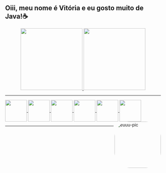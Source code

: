 ## Oiii, meu nome é Vitória e eu gosto muito de Java!☕

<!--
**vitoriaacarvalho/vitoriaacarvalho** is a ✨ _special_ ✨ repository because its `README.md` (this file) appears on your GitHub profile.

Here are some ideas to get you started:

- 🔭 I’m currently working on ...
- 🌱 I’m currently learning ...
- 👯 I’m looking to collaborate on ...
- 🤔 I’m looking for help with ...
- 💬 Ask me about ...
- 📫 How to reach me: ...
- 😄 Pronouns: ...
-->
<div align="center">
  <a href="https://github.com/vitoriaacarvalho">
  <img height="200em" src="https://github-readme-stats.vercel.app/api?username=vitoriaacarvalho&show_icons=true&theme=dracula&include_all_commits=true&count_private=true"/>
  <img height="200em" src="https://github-readme-stats.vercel.app/api/top-langs/?username=vitoriaacarvalho&layout=compact&langs_count=7&theme=dracula"/>
</div>
<hr>
<div>
   <img align="center" height="70" width="70" src="https://cdn.jsdelivr.net/gh/devicons/devicon/icons/java/java-original.svg"/>
   <img align="center" height="70" width="70" src="https://cdn.jsdelivr.net/gh/devicons/devicon/icons/spring/spring-original.svg" />    
   <img align="center" height="70" width="70" src="https://cdn.jsdelivr.net/gh/devicons/devicon/icons/react/react-original.svg" />
   <img align="center" height="70" width="70" src="https://cdn.jsdelivr.net/gh/devicons/devicon/icons/mysql/mysql-original.svg" />
   <img align="center" height="70" width="70" src="https://cdn.jsdelivr.net/gh/devicons/devicon/icons/mongodb/mongodb-original.svg" />
   <img align="center" height="70" width="70" src="https://cdn.jsdelivr.net/gh/devicons/devicon/icons/python/python-original.svg" />
   <img align="right" alt="euuu-pic" height="150" style="border-radius:50px;" src="https://media.discordapp.net/attachments/971884244639043614/1018550537387528253/download20220900125553.png?width=389&height=389" />
</div>                           
   
<hr>
